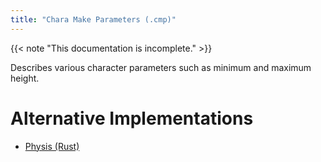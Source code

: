 ```yaml
---
title: "Chara Make Parameters (.cmp)"
---
```


{{< note "This documentation is incomplete." >}}

Describes various character parameters such as minimum and maximum height.

# Alternative Implementations

* [Physis (Rust)](https://git.sr.ht/~redstrate/physis/tree/main/item/src/cmp.rs)
